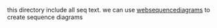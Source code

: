 this directory include all seq text. 
we can use [websequencediagrams](http://www.websequencediagrams.com) to create sequence diagrams